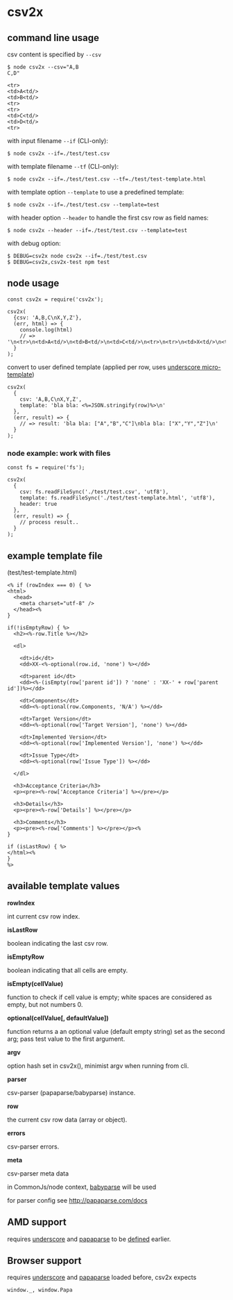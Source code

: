 # csv2x

## command line usage

csv content is specified by `--csv`

```   
$ node csv2x --csv="A,B
C,D"

<tr>
<td>A<td/>
<td>B<td/>
<tr>
<tr>
<td>C<td/>
<td>D<td/>
<tr>
```

with input filename `--if` (CLI-only):
```
$ node csv2x --if=./test/test.csv
```

with template filename `--tf` (CLI-only):
```
$ node csv2x --if=./test/test.csv --tf=./test/test-template.html
```

with template option `--template` to use a predefined template:
```
$ node csv2x --if=./test/test.csv --template=test
```

with header option `--header` to handle the first csv row as field names:
```
$ node csv2x --header --if=./test/test.csv --template=test
```

with debug option:
```
$ DEBUG=csv2x node csv2x --if=./test/test.csv
$ DEBUG=csv2x,csv2x-test npm test
```


## node usage

```
const csv2x = require('csv2x');

csv2x(
  {csv: 'A,B,C\nX,Y,Z'},
  (err, html) => {
    console.log(html)
    // => '\n<tr>\n<td>A<td/>\n<td>B<td/>\n<td>C<td/>\n<tr>\n<tr>\n<td>X<td/>\n<td>Y<td/>\n<td>Z<td/>\n<tr>'
  }
);
```

convert to user defined template (applied per row, uses [underscore micro-template](http://underscorejs.org/#template))
```
csv2x(
  {
    csv: 'A,B,C\nX,Y,Z', 
    template: 'bla bla: <%=JSON.stringify(row)%>\n'
  },
  (err, result) => {
    // => result: 'bla bla: ["A","B","C"]\nbla bla: ["X","Y","Z"]\n'
  }
);
```

### node example: work with files

```
const fs = require('fs');

csv2x(
  {
    csv: fs.readFileSync('./test/test.csv', 'utf8'), 
    template: fs.readFileSync('./test/test-template.html', 'utf8'),
    header: true
  },
  (err, result) => {
    // process result..
  }
);
```


## example template file

(test/test-template.html)

```
<% if (rowIndex === 0) { %>
<html>
  <head>
    <meta charset="utf-8" />
  </head><%
} 

if(!isEmptyRow) { %>
  <h2><%-row.Title %></h2>

  <dl>
    
    <dt>id</dt>
    <dd>XX-<%-optional(row.id, 'none') %></dd>

    <dt>parent id</dt>
    <dd><%-(isEmpty(row['parent id']) ? 'none' : 'XX-' + row['parent id'])%></dd>  

    <dt>Components</dt>
    <dd><%-optional(row.Components, 'N/A') %></dd>  

    <dt>Target Version</dt>
    <dd><%-optional(row['Target Version'], 'none') %></dd>  

    <dt>Implemented Version</dt>
    <dd><%-optional(row['Implemented Version'], 'none') %></dd>  

    <dt>Issue Type</dt>
    <dd><%-optional(row['Issue Type']) %></dd>  

  </dl>

  <h3>Acceptance Criteria</h3>
  <p><pre><%-row['Acceptance Criteria'] %></pre></p>

  <h3>Details</h3>
  <p><pre><%-row['Details'] %></pre></p>

  <h3>Comments</h3>
  <p><pre><%-row['Comments'] %></pre></p><%
} 

if (isLastRow) { %>
</html><%
}
%>
```

## available template values


**rowIndex**

int current csv row index.


**isLastRow**

 boolean indicating the last csv row.


**isEmptyRow**

 boolean indicating that all cells are empty.


**isEmpty(cellValue)**

 function to check if cell value is empty; white spaces are considered as empty, but not numbers 0.


**optional(cellValue[, defaultValue])**

 function returns a an optional value (default empty string) set as the second arg; pass test value to the first argument.


**argv**

 option hash set in csv2x(), minimist argv when running from cli.


**parser**

 csv-parser (papaparse/babyparse) instance.


**row**

 the current csv row data (array or object).


**errors**

 csv-parser errors.


**meta**

 csv-parser meta data



in CommonJs/node context, [babyparse](https://www.npmjs.com/package/babyparse) will be used

for parser config see http://papaparse.com/docs

## AMD support

requires [underscore](underscorejs.org) and [papaparse](http://papaparse.com/) to be [defined](http://requirejs.org/docs/api.html#define) earlier.


## Browser support 

requires [underscore](underscorejs.org) and [papaparse](http://papaparse.com/) loaded before, csv2x expects

```
window._, window.Papa
```

